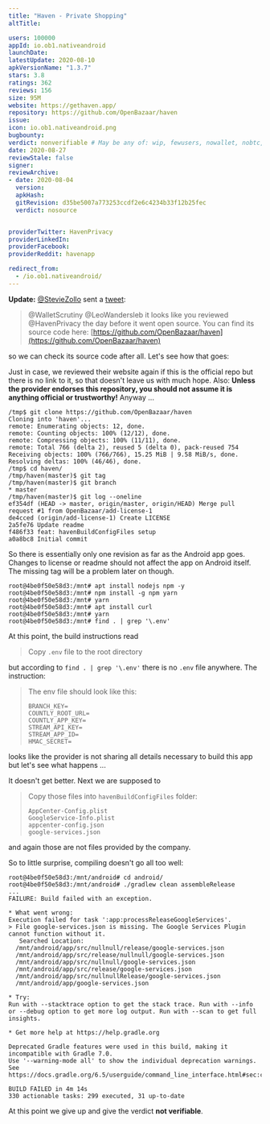 ```yaml
---
title: "Haven - Private Shopping"
altTitle: 

users: 100000
appId: io.ob1.nativeandroid
launchDate: 
latestUpdate: 2020-08-10
apkVersionName: "1.3.7"
stars: 3.8
ratings: 362
reviews: 156
size: 95M
website: https://gethaven.app/
repository: https://github.com/OpenBazaar/haven
issue: 
icon: io.ob1.nativeandroid.png
bugbounty: 
verdict: nonverifiable # May be any of: wip, fewusers, nowallet, nobtc, custodial, nosource, nonverifiable, reproducible, bounty, defunct
date: 2020-08-27
reviewStale: false
signer: 
reviewArchive:
- date: 2020-08-04
  version: 
  apkHash: 
  gitRevision: d35be5007a773253ccdf2e6c4234b33f12b25fec
  verdict: nosource


providerTwitter: HavenPrivacy
providerLinkedIn: 
providerFacebook: 
providerReddit: havenapp

redirect_from:
  - /io.ob1.nativeandroid/
---
```



**Update:** [@StevieZollo](https://twitter.com/StevieZollo) sent a
[tweet](https://twitter.com/StevieZollo/status/1299056449168052224):

> @WalletScrutiny @LeoWandersleb
> it looks like you reviewed @HavenPrivacy the day before it went open source.
  You can find its source code here: [https://github.com/OpenBazaar/haven](https://github.com/OpenBazaar/haven)

so we can check its source code after all. Let's see how that goes:

Just in case, we reviewed their website again if this is the official repo but
there is no link to it, so that doesn't leave us with much hope. Also: **Unless
the provider endorses this repository, you should not assume it is anything
official or trustworthy!** Anyway ...

```
/tmp$ git clone https://github.com/OpenBazaar/haven
Cloning into 'haven'...
remote: Enumerating objects: 12, done.
remote: Counting objects: 100% (12/12), done.
remote: Compressing objects: 100% (11/11), done.
remote: Total 766 (delta 2), reused 5 (delta 0), pack-reused 754
Receiving objects: 100% (766/766), 15.25 MiB | 9.58 MiB/s, done.
Resolving deltas: 100% (46/46), done.
/tmp$ cd haven/
/tmp/haven(master)$ git tag
/tmp/haven(master)$ git branch 
* master
/tmp/haven(master)$ git log --oneline
ef354df (HEAD -> master, origin/master, origin/HEAD) Merge pull request #1 from OpenBazaar/add-license-1
de4cced (origin/add-license-1) Create LICENSE
2a5fe76 Update readme
f486f33 feat: havenBuildConfigFiles setup
a0a8bc8 Initial commit
```

So there is essentially only one revision as far as the Android app goes. Changes to
license or readme should not affect the app on Android itself. The missing tag
will be a problem later on though.

```
root@4be0f50e58d3:/mnt# apt install nodejs npm -y
root@4be0f50e58d3:/mnt# npm install -g npm yarn
root@4be0f50e58d3:/mnt# yarn
root@4be0f50e58d3:/mnt# apt install curl
root@4be0f50e58d3:/mnt# yarn
root@4be0f50e58d3:/mnt# find . | grep '\.env'
```

At this point, the build instructions read

> Copy `.env` file to the root directory

but according to `find . | grep '\.env'` there is no `.env` file anywhere. The
instruction:

> The env file should look like this:
> ```
> BRANCH_KEY=
> COUNTLY_ROOT_URL=
> COUNTLY_APP_KEY=
> STREAM_API_KEY=
> STREAM_APP_ID=
> HMAC_SECRET=
> ```

looks like the provider is not sharing all details necessary to build this app
but let's see what happens ...

It doesn't get better. Next we are supposed to

> Copy those files into `havenBuildConfigFiles` folder:
> ```
> AppCenter-Config.plist
> GoogleService-Info.plist
> appcenter-config.json
> google-services.json
> ```

and again those are not files provided by the company.

So to little surprise, compiling doesn't go all too well:

```
root@4be0f50e58d3:/mnt/android# cd android/
root@4be0f50e58d3:/mnt/android# ./gradlew clean assembleRelease
...
FAILURE: Build failed with an exception.

* What went wrong:
Execution failed for task ':app:processReleaseGoogleServices'.
> File google-services.json is missing. The Google Services Plugin cannot function without it. 
   Searched Location: 
  /mnt/android/app/src/nullnull/release/google-services.json
  /mnt/android/app/src/release/nullnull/google-services.json
  /mnt/android/app/src/nullnull/google-services.json
  /mnt/android/app/src/release/google-services.json
  /mnt/android/app/src/nullnullRelease/google-services.json
  /mnt/android/app/google-services.json

* Try:
Run with --stacktrace option to get the stack trace. Run with --info or --debug option to get more log output. Run with --scan to get full insights.

* Get more help at https://help.gradle.org

Deprecated Gradle features were used in this build, making it incompatible with Gradle 7.0.
Use '--warning-mode all' to show the individual deprecation warnings.
See https://docs.gradle.org/6.5/userguide/command_line_interface.html#sec:command_line_warnings

BUILD FAILED in 4m 14s
330 actionable tasks: 299 executed, 31 up-to-date
```

At this point we give up and give the verdict **not verifiable**.
